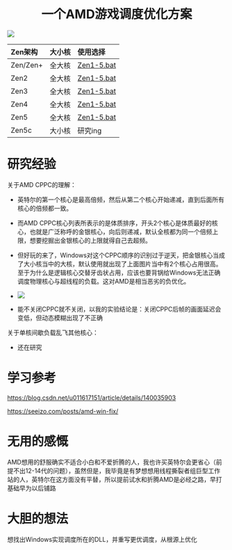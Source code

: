 <div align="center">

# 一个AMD游戏调度优化方案

</div>

![](https://github.com/Yukiriri/win-amd-optimize/blob/main/res/result.png?raw=true)

|Zen架构|大小核|使用选择|
|:-|:-|:-|
|Zen/Zen+|全大核|<a target="_blank" href="https://github.com/Yukiriri/win-amd-optimize/blob/main/Zen1-5.bat">Zen1-5.bat</a>|
|Zen2|全大核|<a target="_blank" href="https://github.com/Yukiriri/win-amd-optimize/blob/main/Zen1-5.bat">Zen1-5.bat|
|Zen3|全大核|<a target="_blank" href="https://github.com/Yukiriri/win-amd-optimize/blob/main/Zen1-5.bat">Zen1-5.bat|
|Zen4|全大核|<a target="_blank" href="https://github.com/Yukiriri/win-amd-optimize/blob/main/Zen1-5.bat">Zen1-5.bat|
|Zen5|全大核|<a target="_blank" href="https://github.com/Yukiriri/win-amd-optimize/blob/main/Zen1-5.bat">Zen1-5.bat|
|Zen5c|大小核|研究ing|

# 研究经验

关于AMD CPPC的理解：<br/>
  - 英特尔的第一个核心是最高倍频，然后从第二个核心开始递减，直到后面所有核心的倍频都一致。
  - 而AMD CPPC核心列表所表示的是体质排序，开头2个核心是体质最好的核心，也就是广泛称呼的金银核心，向后则递减，默认全核都为同一个倍频上限，想要挖掘出金银核心的上限就得自己去超频。
  - 但好玩的来了，Windows对这个CPPC顺序的识别过于逆天，把金银核心当成了大小核当中的大核，默认使用就出现了上面图片当中有2个核心占用很高。至于为什么是逻辑核心交替牙齿状占用，应该也要背锅给Windows无法正确调度物理核心与超线程的负载。这对AMD是相当恶劣的负优化。

  - ![](https://github.com/Yukiriri/win-amd-optimize/blob/main/res/CPPC.png?raw=true)

  - 能不关闭CPPC就不关闭，以我的实验结论是：关闭CPPC后帧的画面延迟会变低，但动态模糊出现了不正确

关于单核间歇负载乱飞其他核心：
  - 还在研究

# 学习参考

https://blog.csdn.net/u011617151/article/details/140035903

https://seeizo.com/posts/amd-win-fix/

# 无用的感慨

AMD想用的舒服确实不适合小白和不爱折腾的人，我也许买英特尔会更省心（前提不出12-14代的问题），虽然但是，我毕竟是有梦想想用线程撕裂者组巨型工作站的人，英特尔在这方面没有平替，所以提前试水和折腾AMD是必经之路，早打基础早为以后铺路

# 大胆的想法

想找出Windows实现调度所在的DLL，并重写更优调度，从根源上优化
